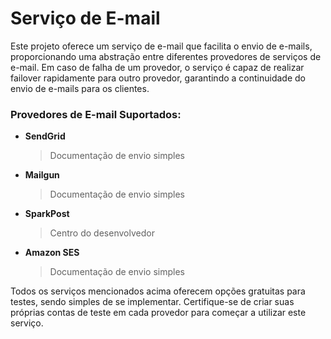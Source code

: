 # **Serviço de E-mail**

Este projeto oferece um serviço de e-mail que facilita o envio de e-mails, proporcionando uma abstração entre diferentes provedores de serviços de e-mail. Em caso de falha de um provedor, o serviço é capaz de realizar failover rapidamente para outro provedor, garantindo a continuidade do envio de e-mails para os clientes.

### Provedores de E-mail Suportados:

- **SendGrid**
  > Documentação de envio simples

- **Mailgun**
  > Documentação de envio simples

- **SparkPost**
  > Centro do desenvolvedor

- **Amazon SES**
  > Documentação de envio simples

Todos os serviços mencionados acima oferecem opções gratuitas para testes, sendo simples de se implementar. Certifique-se de criar suas próprias contas de teste em cada provedor para começar a utilizar este serviço.
